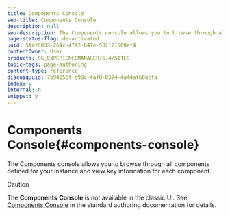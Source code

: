 ```yaml
---
title: Components Console
seo-title: Components Console
description: null
seo-description: The Components console allows you to browse through all components defined for your instance and view key information for each component.
page-status-flag: de-activated
uuid: 5faf8033-264c-47f2-841e-501121560ef4
contentOwner: User
products: SG_EXPERIENCEMANAGER/6.4/SITES
topic-tags: page-authoring
content-type: reference
discoiquuid: 7b94256f-d98c-4af8-8374-4a44af68acfa
index: y
internal: n
snippet: y
---
```


# Components Console{#components-console}

The Components console allows you to browse through all components defined for your instance and view key information for each component.

>[!CAUTION]
>
>The **Components** **Console** is not available in the classic UI. See [Components Console](../../authoring/using/default-components-console.md) in the standard authoring documentation for details.

